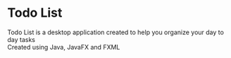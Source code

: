 # Todo List
Todo List is a desktop application created to help you organize your day to day tasks
<br>
Created using Java, JavaFX and FXML

